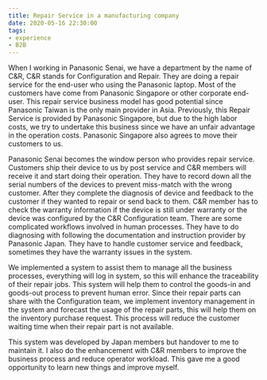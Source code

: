 ```yaml
---
title: Repair Service in a manufacturing company
date: 2020-05-16 22:30:00
tags: 
- experience
- B2B
---
```


When I working in Panasonic Senai, we have a department by the name of C&R, C&R stands for Configuration and Repair. They are doing a repair service for the end-user who using the Panasonic laptop. Most of the customers have come from Panasonic Singapore or other corporate end-user. This repair service business model has good potential since Panasonic Taiwan is the only main provider in Asia. Previously, this Repair Service is provided by Panasonic Singapore, but due to the high labor costs, we try to undertake this business since we have an unfair advantage in the operation costs. Panasonic Singapore also agrees to move their customers to us.

Panasonic Senai becomes the window person who provides repair service. Customers ship their device to us by post service and C&R members will receive it and start doing their operation. They have to record down all the serial numbers of the devices to prevent miss-match with the wrong customer. After they complete the diagnosis of device and feedback to the customer if they wanted to repair or send back to them. C&R member has to check the warranty information if the device is still under warranty or the device was configured by the C&R Configuration team. There are some complicated workflows involved in human processes. They have to do diagnosing with following the documentation and instruction provider by Panasonic Japan. They have to handle customer service and feedback, sometimes they have the warranty issues in the system.

We implemented a system to assist them to manage all the business processes, everything will log in system, so this will enhance the traceability of their repair jobs. This system will help them to control the goods-in and goods-out process to prevent human error. Since their repair parts can share with the Configuration team, we implement inventory management in the system and forecast the usage of the repair parts, this will help them on the inventory purchase request. This process will reduce the customer waiting time when their repair part is not available.

This system was developed by Japan members but handover to me to maintain it. I also do the enhancement with C&R members to improve the business process and reduce operator workload. This gave me a good opportunity to learn new things and improve myself.